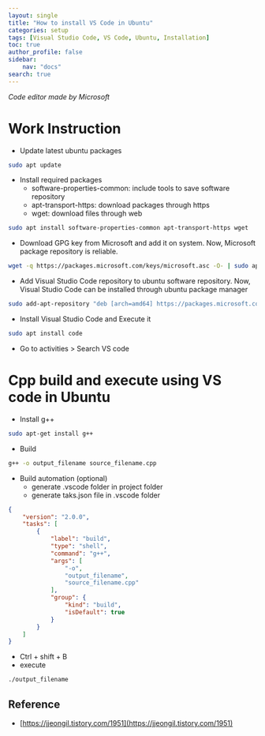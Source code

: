 ```yaml
---
layout: single
title: "How to install VS Code in Ubuntu"
categories: setup
tags: [Visual Studio Code, VS Code, Ubuntu, Installation]
toc: true
author_profile: false
sidebar:
    nav: "docs"
search: true
---
```

*Code editor made by Microsoft*

# Work Instruction

- Update latest ubuntu packages
```bash
sudo apt update
```

- Install required packages
  - software-properties-common: include tools to save software repository
  - apt-transport-https: download packages through https
  - wget: download files through web
```bash
sudo apt install software-properties-common apt-transport-https wget
```

- Download GPG key from Microsoft and add it on system. Now, Microsoft package repository is reliable.
```bash
wget -q https://packages.microsoft.com/keys/microsoft.asc -O- | sudo apt-key add -
```
- Add Visual Studio Code repository to ubuntu software repository. Now, Visual Studio Code can be installed through ubuntu package manager
```bash
sudo add-apt-repository "deb [arch=amd64] https://packages.microsoft.com/repos/vscode stable main"
```

- Install Visual Studio Code and Execute it
```bash
sudo apt install code
```

- Go to activities > Search VS code 


# Cpp build and execute using VS code in Ubuntu

- Install g++
```bash
sudo apt-get install g++
```

- Build
```bash
g++ -o output_filename source_filename.cpp
```

- Build automation (optional)
  - generate .vscode folder in project folder
  - generate taks.json file in .vscode folder

```json
{
    "version": "2.0.0",
    "tasks": [
        {
            "label": "build",
            "type": "shell",
            "command": "g++",
            "args": [
                "-o",
                "output_filename",
                "source_filename.cpp"
            ],
            "group": {
                "kind": "build",
                "isDefault": true
            }
        }
    ]
}
```
- Ctrl + shift + B
- execute

```bash
./output_filename
```

## Reference
- [https://jjeongil.tistory.com/1951](https://jjeongil.tistory.com/1951)
